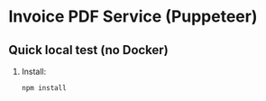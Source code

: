 # Invoice PDF Service (Puppeteer)

## Quick local test (no Docker)
1. Install:
   ```bash
   npm install
